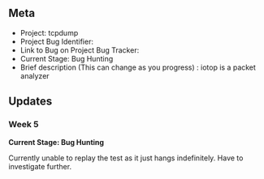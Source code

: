 ## Meta
* Project: tcpdump
* Project Bug Identifier: 
* Link to Bug on Project Bug Tracker: 
* Current Stage: Bug Hunting
* Brief description (This can change as you progress) : iotop is a packet analyzer



## Updates


### Week 5

**Current Stage: Bug Hunting**

Currently unable to replay the test as it just hangs indefinitely. Have to investigate further.
